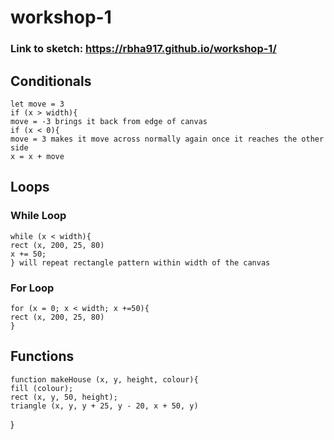 # workshop-1

### Link to sketch: https://rbha917.github.io/workshop-1/

## Conditionals
	let move = 3
	if (x > width){
	move = -3 brings it back from edge of canvas
	if (x < 0){
	move = 3 makes it move across normally again once it reaches the other side
	x = x + move
 
 ## Loops
### While Loop
	while (x < width){
	rect (x, 200, 25, 80)
	x += 50;
	} will repeat rectangle pattern within width of the canvas
### For Loop
	for (x = 0; x < width; x +=50){
	rect (x, 200, 25, 80)
	}
 
## Functions
	function makeHouse (x, y, height, colour){
	fill (colour);
	rect (x, y, 50, height);
	triangle (x, y, y + 25, y - 20, x + 50, y)
} 
